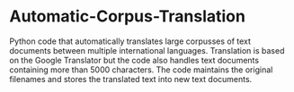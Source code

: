 # Automatic-Corpus-Translation
Python code that automatically translates large corpusses of text documents between multiple international languages. Translation is based on the Google Translator but the code also handles text documents containing more than 5000 characters. The code maintains the original filenames and stores the translated text into new text documents. 
